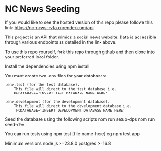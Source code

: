 # NC News Seeding

If you would like to see the hosted version of this repo please followe this link:
    https://nc-news-rvfa.onrender.com/api

This project is an API that mimics a social news website. Data is accessible through various endpoints as detailed in the link above. 

To use this repo yourself, fork this repo through github and then clone into your preferred local folder.

Install the dependencies using
    npm install

You must create two .env files for your databases:

    .env.test (for the test database).
        This file will direct to the test database i.e.
        PGDATABASE='INSERT TEST DATABASE NAME HERE'
        
    .env.development (for the development database).
        This file will direct to the development database i.e.
         PGDATABASE='INSERT DEVELOPMENT DATABASE NAME HERE'    

Seed the database using the following scripts
    npm run setup-dps
    npm run seed-dev

You can run tests using 
    npm test [file-name-here]
    eg
    npm test app

Minimum versions
node.js >=23.8.0
postgres >=16.8



